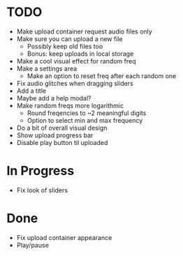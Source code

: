 # TODO
- Make upload container request audio files only
- Make sure you can upload a new file
  - Possibly keep old files too
  - Bonus: keep uploads in local storage
- Make a cool visual effect for random freq
- Make a settings area
  - Make an option to reset freq after each random one
- Fix audio glitches when dragging sliders
- Add a title
- Maybe add a help modal?
- Make random freqs more logarithmic
  - Round freqencies to ~2 meaningful digits
  - Option to select min and max frequency
- Do a bit of overall visual design
- Show upload progress bar
- Disable play button til uploaded

# In Progress
- Fix look of sliders

# Done
- Fix upload container appearance
- Play/pause